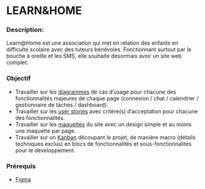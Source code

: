 # LEARN&HOME

### Description:

Learn@Home est une association qui met en relation des enfants en difficulté scolaire avec des tuteurs bénévoles.
Fonctionnant surtout par le bouche à oreille et les SMS, elle souhaite désormais avoir un site web complet. 

### Objectif

- Travailler sur les [diagrammes](https://github.com/afarkhsi/LearnAndHome/blob/main/Farkhsi_Abdourrahman_1_diagrammes_082023.pdf) de cas d’usage pour chacune des fonctionnalités majeures de chaque page (connexion / chat / calendrier / gestionnaire de tâches / dashboard).
- Travailler sur les [user stories](https://github.com/afarkhsi/LearnAndHome/blob/main/Documentation%20Learn%40Homes.pdf) avec critère(s) d’acceptation pour chacune des fonctionnalités.
- Travailler sur les [maquettes](https://www.figma.com/file/dAm7MhasgXrfUIHmcs5rCQ/Learn%40Home?type=design&node-id=0-1&mode=design&t=nxuW8MiEfgDz9qsb-0) du site avec un design simple et au moins une maquette par page.
- Travailler sur un [Kanban](https://tulip-air-ed1.notion.site/Dev4U-projet-Learn-Home-ba6020c74fc24f34bb3fae6e4f6bb360?pvs=4) découpant le projet, de manière macro (détails techniques exclus) en blocs de fonctionnalités et sous-fonctionnalités pour le développement.

### Prérequis

- [Figma](https://www.figma.com/fr/)


